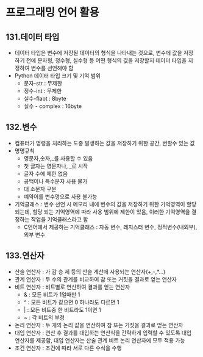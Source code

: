 # 프로그래밍 언어 활용

## 131.데이터 타입
- 데이터 타입은 변수에 저장될 데이터의 형식을 나타내는 것으로, 변수에 값을 저장하기 전에 문자형, 정수형, 실수형 등 어떤 형식의 값을 저장할지 데이터 타입을 지정하여 변수를 선언해야 함
- Python 데이터 타입 크기 및 기억 범위
	- 문자-str : 무제한
	- 정수-int : 무제한
	- 실수-flaot : 8byte
	- 실수 - complex : 16byte


## 132.변수
- 컴퓨터가 명령을 처리하는 도중 발생하는 값을 저장하기 위한 공간, 변할수 있는 값
- 명명규칙
	- 영문자,숫자,_를 사용할 수 있음
	- 첫 글자는 영문자나, _로 시작
	- 글자 수에 제한 없음
	- 공백이나 특수문자 사용 불가
	- 대 소문자 구분
	- 예약어를 변수명으로 사용 불가능
- 기억클래스 : 변수 선언 시 메모리 내에 변수의 값을 저장하기 위한 기억영역이 할당 되는데, 할당 되는 기억영역에 따라 사용 범위에 제한이 있음, 이러한 기억영역을 결정하는 작업을 기억클래스라고 함
	- C언어에서 제공하는 기억클래스 : 자동 변수, 레지스터 변수, 정적변수(내외부), 외부 변수


## 133.연산자
- 산술 연산자 : 가 감 승 제 등의 산술 계산에 사용되는 연산자(+,-,*...)
- 관계 연산자 : 두 수의 관계를 비교하여 참 또는 거짓을 결과로 얻는 연산자
- 비트 연산자 : 비트별로 연산하여 결과를 얻는 연산자
	- & : 모든 비트가 1일때만 1
	- ^ : 모든 비트가 같으면 0 하나라도 다르면 1
	- | : 모든 비트중 한 비트라도 1이면 1
	- ~ : 각 비트의 부정
- 논리 연산자 : 두 개의 논리 값을 연산하여 참 또는 거짓을 결과로 얻는 연산자
- 대입 연산자 : 연산 후 결과를 대입하는 연산식을 간략하게 입력할 수 있도록 대입 연산자를 제공함, 대입 연산자는 산술 관계 비트 논리 연산자에 모두 적용 가능
- 조건 연산자 : 조건에 따라 서로 다른 수식을 수행
